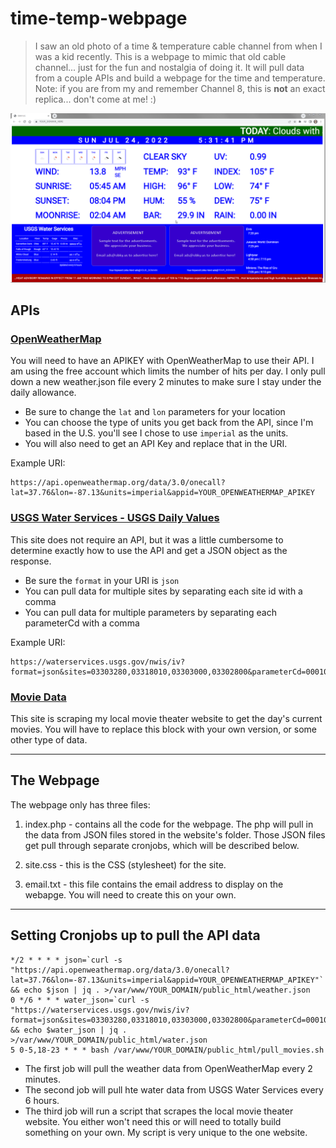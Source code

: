 # time-temp-webpage

> I saw an old photo of a time & temperature cable channel from when I was a kid recently. This is a
> webpage to mimic that old cable channel... just for the fun and nostalgia of doing it. It will pull 
> data from a couple APIs and build a webpage for the time and temperature. Note: if you are from my
> and remember Channel 8, this is **not** an exact replica... don't come at me! :)

![](screenshot.png)

## APIs

### [OpenWeatherMap](https://openweathermap.org/)
You will need to have an APIKEY with OpenWeatherMap to use their API. I am using the free account which limits the number of hits per day. I only pull down a new weather.json file every 2 minutes to make sure I stay under the daily allowance.
- Be sure to change the `lat` and `lon` parameters for your location
- You can choose the type of units you get back from the API, since I'm based in the U.S. you'll see I chose to use `imperial` as the units.
- You will also need to get an API Key and replace that in the URI.

Example URI:
```
https://api.openweathermap.org/data/3.0/onecall?lat=37.76&lon=-87.13&units=imperial&appid=YOUR_OPENWEATHERMAP_APIKEY
```

### [USGS Water Services - USGS Daily Values](https://waterservices.usgs.gov/rest/DV-Service.html/)
This site does not require an API, but it was a little cumbersome to determine exactly how to use the API and get a JSON object as the response.
- Be sure the `format` in your URI is `json`
- You can pull data for multiple sites by separating each site id with a comma
- You can pull data for multiple parameters by separating each parameterCd with a comma

Example URI:
```
https://waterservices.usgs.gov/nwis/iv?format=json&sites=03303280,03318010,03303000,03302800&parameterCd=00010,00045,00060,00065
```

### [Movie Data](#!)
This site is scraping my local movie theater website to get the day's current movies. You
will have to replace this block with your own version, or some other type of data.

---

## The Webpage
The webpage only has three files:

1.  index.php - contains all the code for the webpage. The php will pull in the data from JSON files stored in the website's folder. Those JSON files get pull through separate cronjobs, which will be described below.

2.  site.css - this is the CSS (stylesheet) for the site.

3.	email.txt - this file contains the email address to display on the webapge. You will need to create this on your own.


---

## Setting Cronjobs up to pull the API data

```
*/2 * * * * json=`curl -s "https://api.openweathermap.org/data/3.0/onecall?lat=37.76&lon=-87.13&units=imperial&appid=YOUR_OPENWEATHERMAP_APIKEY"` && echo $json | jq . >/var/www/YOUR_DOMAIN/public_html/weather.json
0 */6 * * * water_json=`curl -s "https://waterservices.usgs.gov/nwis/iv?format=json&sites=03303280,03318010,03303000,03302800&parameterCd=00010,00045,00060,00065"` && echo $water_json | jq . >/var/www/YOUR_DOMAIN/public_html/water.json
5 0-5,18-23 * * * bash /var/www/YOUR_DOMAIN/public_html/pull_movies.sh
```

- The first job will pull the weather data from OpenWeatherMap every 2 minutes.
- The second job will pull hte water data from USGS Water Services every 6 hours.
- The third job will run a script that scrapes the local movie theater website. You either won't need this or will need to totally build something on your own. My script is very unique to the one website.
